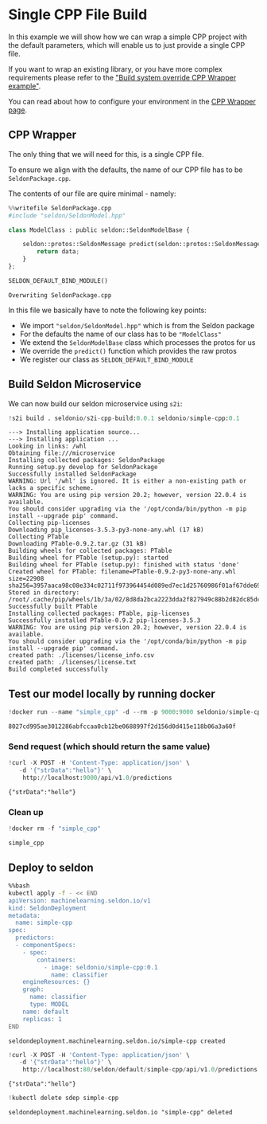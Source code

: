 # Single CPP File Build

In this example we will show how we can wrap a simple CPP project with the default parameters, which will enable us to just provide a single CPP file.

If you want to wrap an existing library, or you have more complex requirements please refer to the ["Build system override CPP Wrapper example"](../notebooks/cpp_advanced.md).

You can read about how to configure your environment in the [CPP Wrapper page](https://docs.seldon.io/projects/seldon-core/en/latest/cpp/README.html).

## CPP Wrapper

The only thing that we will need for this, is a single CPP file. 

To ensure we align with the defaults, the name of our CPP file has to be `SeldonPackage.cpp`.

The contents of our file are quire minimal - namely:


```python
%%writefile SeldonPackage.cpp
#include "seldon/SeldonModel.hpp"

class ModelClass : public seldon::SeldonModelBase {

    seldon::protos::SeldonMessage predict(seldon::protos::SeldonMessage &data) override {
        return data;
    }
};

SELDON_DEFAULT_BIND_MODULE()

```

    Overwriting SeldonPackage.cpp


In this file we basically have to note the following key points:

* We import `"seldon/SeldonModel.hpp"` which is from the Seldon package
* For the defaults the name of our class has to be `"ModelClass"`
* We extend the `SeldonModelBase` class which processes the protos for us
* We override the `predict()` function which provides the raw protos
* We register our class as `SELDON_DEFAULT_BIND_MODULE`

## Build Seldon Microservice

We can now build our seldon microservice using `s2i`:


```python
!s2i build . seldonio/s2i-cpp-build:0.0.1 seldonio/simple-cpp:0.1
```

    ---> Installing application source...
    ---> Installing application ...
    Looking in links: /whl
    Obtaining file:///microservice
    Installing collected packages: SeldonPackage
    Running setup.py develop for SeldonPackage
    Successfully installed SeldonPackage
    WARNING: Url '/whl' is ignored. It is either a non-existing path or lacks a specific scheme.
    WARNING: You are using pip version 20.2; however, version 22.0.4 is available.
    You should consider upgrading via the '/opt/conda/bin/python -m pip install --upgrade pip' command.
    Collecting pip-licenses
    Downloading pip_licenses-3.5.3-py3-none-any.whl (17 kB)
    Collecting PTable
    Downloading PTable-0.9.2.tar.gz (31 kB)
    Building wheels for collected packages: PTable
    Building wheel for PTable (setup.py): started
    Building wheel for PTable (setup.py): finished with status 'done'
    Created wheel for PTable: filename=PTable-0.9.2-py3-none-any.whl size=22908 sha256=3957aaca98c08e334c02711f973964454d089ed7ec1d25760986f01af67dde69
    Stored in directory: /root/.cache/pip/wheels/1b/3a/02/8d8da2bca2223dda2f827949c88b2d82dc85dccbc2bb6265e5
    Successfully built PTable
    Installing collected packages: PTable, pip-licenses
    Successfully installed PTable-0.9.2 pip-licenses-3.5.3
    WARNING: You are using pip version 20.2; however, version 22.0.4 is available.
    You should consider upgrading via the '/opt/conda/bin/python -m pip install --upgrade pip' command.
    created path: ./licenses/license_info.csv
    created path: ./licenses/license.txt
    Build completed successfully


## Test our model locally by running docker


```python
!docker run --name "simple_cpp" -d --rm -p 9000:9000 seldonio/simple-cpp:0.1
```

    8027cd995ae3012286abfccaa0cb12be0688997f2d156d0d415e118b06a3a60f


### Send request (which should return the same value)


```python
!curl -X POST -H 'Content-Type: application/json' \
   -d '{"strData":"hello"}' \
    http://localhost:9000/api/v1.0/predictions
```

    {"strData":"hello"}

### Clean up


```python
!docker rm -f "simple_cpp"
```

    simple_cpp


## Deploy to seldon


```bash
%%bash
kubectl apply -f - << END
apiVersion: machinelearning.seldon.io/v1
kind: SeldonDeployment
metadata:
  name: simple-cpp
spec:
  predictors:
  - componentSpecs:
    - spec:
        containers:
          - image: seldonio/simple-cpp:0.1
            name: classifier
    engineResources: {}
    graph:
      name: classifier
      type: MODEL
    name: default
    replicas: 1
END
```

    seldondeployment.machinelearning.seldon.io/simple-cpp created



```python
!curl -X POST -H 'Content-Type: application/json' \
   -d '{"strData":"hello"}' \
    http://localhost:80/seldon/default/simple-cpp/api/v1.0/predictions
```

    {"strData":"hello"}


```python
!kubectl delete sdep simple-cpp
```

    seldondeployment.machinelearning.seldon.io "simple-cpp" deleted



```python

```
